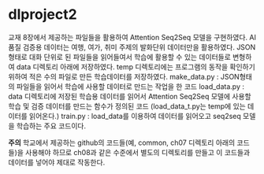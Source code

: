 # dlproject2
교재 8장에서 제공하는 파일들을 활용하여 Attention Seq2Seq 모델을 구현하였다.
AI품질 검증용 데이터는 여행, 여가, 취미 주제의 발화단위 데이터만을 활용하였다.
JSON형태로 대화 단위로 된 파일들을 읽어들여서 학습에 활용할 수 있는 데이터들로 변형하여 data 디렉토리 아래에 저장하였다. temp 디렉토리에는 프로그램의 동작을 확인하기 위하여 적은 수의 파일로 만든 학습데이터를 저장하였다. 
make_data.py : JSON형태의 파일들을 읽어서 학습에 사용할 데이터로 만드는 작업을 한 코드
load_data.py : data 디렉토리에 저장된 학습용 데이터를 읽어서 Attention Seq2Seq 모델에 사용할 학습 및 검증 데이터를 만드는 함수가 정의된 코드 (load_data_t.py는 temp에 있는 데이터를 읽어온다.)
train.py : load_data를 이용하여 데이터를 읽어오고 seq2seq 모델을 학습하는 주요 코드이다.

**주의** 학교에서 제공하는 github의 코드들(예, common, ch07 디렉토리 아래의 코드들)을 사용해야 하므로 ch08과 같은 수준에서 별도의 디렉토리를 만들고 이 코드들과 데이터를 넣어야 제대로 작동한다. 
